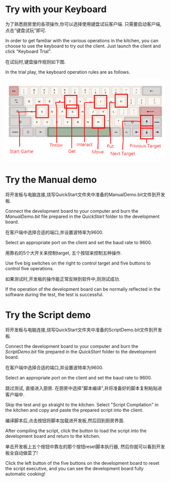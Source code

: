 # Try with your Keyboard
为了熟悉厨房里的各项操作,你可以选择使用键盘试玩客户端. 只需要启动客户端,点击"键盘试玩"即可. 

In order to get familiar with the various operations in the kitchen, you can choose to use the keyboard to try out the client.
Just launch the client and click "Keyboard Trial".

在试玩时,键盘操作规则如下图.

In the trial play, the keyboard operation rules are as follows.

![key_help](./keyboard_help.png)


# Try the Manual demo

将开发板与电脑连接,烧写QuickStart文件夹中准备的ManualDemo.bit文件到开发板.

Connect the development board to your computer and burn the *ManualDemo.bit* file prepared in the *QuickStart* folder to the development board.

在客户端中选择合适的端口,并设置波特率为9600.

Select an appropriate port on the client and set the baud rate to 9600.

用靠右的5个大开关来控制target, 五个按钮来控制五种操作.

Use five big switches on the right to control target and five buttons to control five operations.

如果测试时,开发板的操作能正常反映到软件中,则测试成功.

If the operation of the development board can be normally reflected in the software during the test, the test is successful.

# Try the Script demo

将开发板与电脑连接,烧写QuickStart文件夹中准备的ScriptDemo.bit文件到开发板.

Connect the development board to your computer and burn the *ScriptDemo.bit* file prepared in the *QuickStart* folder to the development board.

在客户端中选择合适的端口,并设置波特率为9600.

Select an appropriate port on the client and set the baud rate to 9600.

跳过测试, 直接进入厨房. 在厨房中选择"脚本编译",并将准备好的脚本复制粘贴进客户端中.

Skip the test and go straight to the kitchen. Select "Script Compilation" in the kitchen and copy and paste the prepared script into the client.

编译脚本后,点击按钮将脚本加载进开发板,然后回到厨房界面.

After compiling the script, click the button to load the script into the development board and return to the kitchen.

单击开发板上五个按钮中靠左的那个按钮reset脚本执行器, 然后你就可以看到开发板全自动做菜了!

Click the left button of the five buttons on the development board to reset the script executive, and you can see the development board fully automatic cooking!


